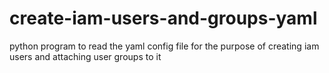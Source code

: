 # create-iam-users-and-groups-yaml

python program to read the yaml config file for the purpose of creating iam users and attaching user groups to it
